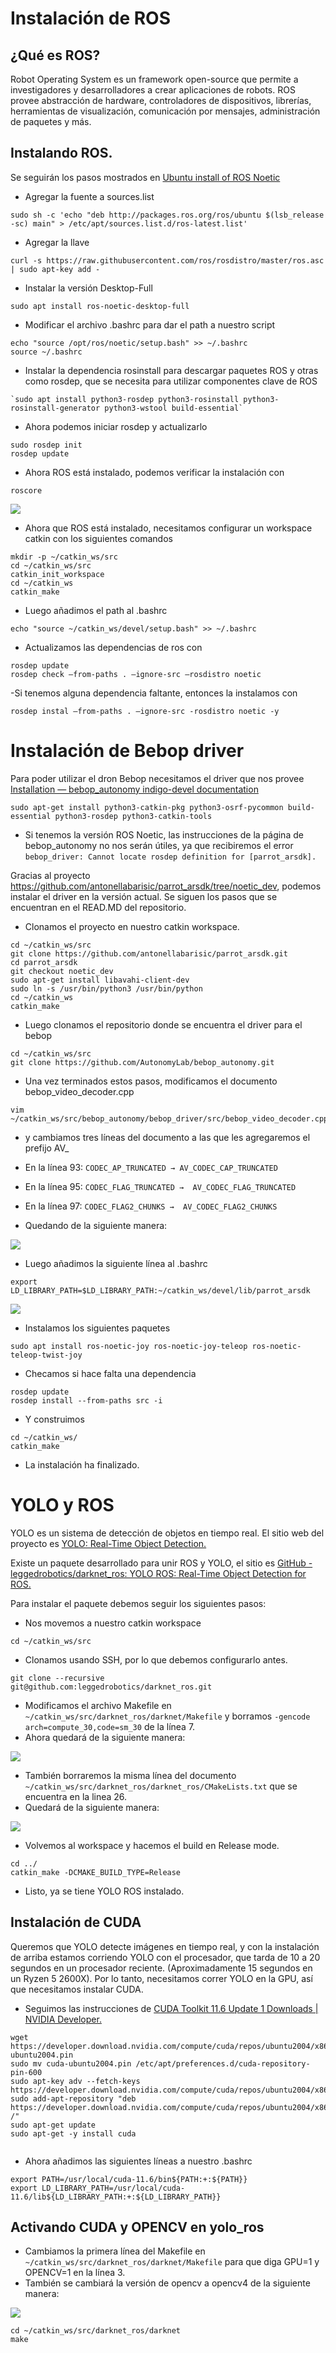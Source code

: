 # Instalación de ROS
## ¿Qué es ROS? 
Robot Operating System es un framework open-source que permite a investigadores y desarrolladores a crear aplicaciones de robots. ROS provee abstracción de hardware, controladores de dispositivos, librerías, herramientas de visualización, comunicación por mensajes, administración de paquetes y más.
## Instalando ROS.
Se seguirán los pasos mostrados en  [Ubuntu install of ROS Noetic](http://wiki.ros.org/Installation/Ubuntu "Ubuntu install of ROS Noetic")
- Agregar la fuente a sources.list
```
sudo sh -c 'echo "deb http://packages.ros.org/ros/ubuntu $(lsb_release -sc) main" > /etc/apt/sources.list.d/ros-latest.list'
```
- Agregar la llave
```
curl -s https://raw.githubusercontent.com/ros/rosdistro/master/ros.asc | sudo apt-key add -
```
- Instalar la versión Desktop-Full
```
sudo apt install ros-noetic-desktop-full
```
- Modificar el archivo .bashrc para dar el path a nuestro script
```
echo "source /opt/ros/noetic/setup.bash" >> ~/.bashrc 
source ~/.bashrc
```
- Instalar la dependencia rosinstall para descargar paquetes ROS y otras como rosdep, que se necesita para utilizar componentes clave de ROS
```
`sudo apt install python3-rosdep python3-rosinstall python3-rosinstall-generator python3-wstool build-essential`
```
- Ahora podemos iniciar rosdep y actualizarlo
```
sudo rosdep init
rosdep update
```
- Ahora ROS está instalado, podemos verificar la instalación con 
```
roscore
```
![](https://github.com/SSVueloDron/SSVD/blob/main/img/roscore.png)

- Ahora que ROS está instalado, necesitamos configurar un workspace catkin con los siguientes comandos
```
mkdir -p ~/catkin_ws/src
cd ~/catkin_ws/src
catkin_init_workspace
cd ~/catkin_ws
catkin_make
```
-  Luego añadimos el path al .bashrc
```
echo "source ~/catkin_ws/devel/setup.bash" >> ~/.bashrc
```
- Actualizamos las dependencias de ros con 
```
rosdep update
rosdep check –from-paths . –ignore-src –rosdistro noetic
```
-Si tenemos alguna dependencia faltante, entonces la instalamos con
```
rosdep instal –from-paths . –ignore-src -rosdistro noetic -y
```
# Instalación de Bebop driver
Para poder utilizar el dron Bebop necesitamos el driver que nos provee [Installation — bebop_autonomy indigo-devel documentation](https://bebop-autonomy.readthedocs.io/en/latest/installation.html "Installation — bebop_autonomy indigo-devel documentation")
```
sudo apt-get install python3-catkin-pkg python3-osrf-pycommon build-essential python3-rosdep python3-catkin-tools
```
- Si tenemos la versión ROS Noetic, las instrucciones de la página de bebop_autonomy no nos serán útiles, ya que recibiremos el error 
`bebop_driver: Cannot locate rosdep definition for [parrot_arsdk].`

Gracias al proyecto https://github.com/antonellabarisic/parrot_arsdk/tree/noetic_dev, podemos instalar el driver en la versión actual. Se siguen los pasos que se encuentran en el READ.MD del repositorio.

- Clonamos el proyecto en nuestro catkin workspace.
```
cd ~/catkin_ws/src
git clone https://github.com/antonellabarisic/parrot_arsdk.git
cd parrot_arsdk
git checkout noetic_dev
sudo apt-get install libavahi-client-dev
sudo ln -s /usr/bin/python3 /usr/bin/python
cd ~/catkin_ws
catkin_make
```
- Luego clonamos el repositorio donde se encuentra el driver para el bebop
```
cd ~/catkin_ws/src
git clone https://github.com/AutonomyLab/bebop_autonomy.git
```
- Una vez terminados estos pasos, modificamos el documento bebop_video_decoder.cpp
```
vim ~/catkin_ws/src/bebop_autonomy/bebop_driver/src/bebop_video_decoder.cpp
```
- y cambiamos tres líneas del documento a las que les agregaremos el prefijo AV_
 - En la línea 93:
 `CODEC_AP_TRUNCATED → AV_CODEC_CAP_TRUNCATED`
 - En la línea 95:
 `CODEC_FLAG_TRUNCATED →  AV_CODEC_FLAG_TRUNCATED`
 - En la línea 97:
 `CODEC_FLAG2_CHUNKS →  AV_CODEC_FLAG2_CHUNKS`
 
- Quedando de la siguiente manera:

![](https://github.com/SSVueloDron/SSVD/blob/main/img/bebopvideo.png)

- Luego añadimos la siguiente línea al .bashrc
```
export LD_LIBRARY_PATH=$LD_LIBRARY_PATH:~/catkin_ws/devel/lib/parrot_arsdk
```
![](https://github.com/SSVueloDron/SSVD/blob/main/img/bashedit.png)

- Instalamos los siguientes paquetes
```
sudo apt install ros-noetic-joy ros-noetic-joy-teleop ros-noetic-teleop-twist-joy
```
- Checamos si hace falta una dependencia
```
rosdep update
rosdep install --from-paths src -i
```
- Y construimos
```
cd ~/catkin_ws/
catkin_make
```
- La instalación ha finalizado.


# YOLO y ROS

YOLO es un sistema de detección de objetos en tiempo real. El sitio web del proyecto es [YOLO: Real-Time Object Detection.](https://pjreddie.com/darknet/yolo/ "YOLO: Real-Time Object Detection.")

Existe un paquete desarrollado para unir ROS y YOLO, el sitio es [GitHub - leggedrobotics/darknet_ros: YOLO ROS: Real-Time Object Detection for ROS.](https://github.com/leggedrobotics/darknet_ros "GitHub - leggedrobotics/darknet_ros: YOLO ROS: Real-Time Object Detection for ROS.")

Para instalar el paquete debemos seguir los siguientes pasos:
- Nos movemos a nuestro catkin workspace 
```
cd ~/catkin_ws/src
```
- Clonamos usando SSH, por lo que debemos configurarlo antes.
```
git clone --recursive 
git@github.com:leggedrobotics/darknet_ros.git
```
- Modificamos el archivo Makefile en `~/catkin_ws/src/darknet_ros/darknet/Makefile` y borramos `-gencode arch=compute_30,code=sm_30`  de la línea 7. 
- Ahora quedará de la siguiente manera:

![](https://github.com/SSVueloDron/SSVD/blob/main/img/makefile1.png)

- También borraremos la misma línea del documento `~/catkin_ws/src/darknet_ros/darknet_ros/CMakeLists.txt` que se encuentra en la linea 26. 
- Quedará de la siguiente manera:

![](https://github.com/SSVueloDron/SSVD/blob/main/img/makefile2.png)

- Volvemos al workspace y hacemos el build en Release mode.
```
cd ../
catkin_make -DCMAKE_BUILD_TYPE=Release
```

- Listo, ya se tiene YOLO ROS instalado.

## Instalación de CUDA
Queremos que YOLO detecte imágenes en tiempo real, y con la instalación de arriba estamos corriendo YOLO con el procesador, que tarda de 10 a 20 segundos en un procesador reciente.  (Aproximadamente 15 segundos en un Ryzen 5 2600X). Por lo tanto, necesitamos correr YOLO en la GPU, así que necesitamos instalar CUDA.
- Seguimos las instrucciones de [CUDA Toolkit 11.6 Update 1 Downloads | NVIDIA Developer.](https://developer.nvidia.com/cuda-downloads?target_os=Linux&target_arch=x86_64&Distribution=Ubuntu&target_version=20.04&target_type=deb_network "CUDA Toolkit 11.6 Update 1 Downloads | NVIDIA Developer.")

```
wget https://developer.download.nvidia.com/compute/cuda/repos/ubuntu2004/x86_64/cuda-ubuntu2004.pin
sudo mv cuda-ubuntu2004.pin /etc/apt/preferences.d/cuda-repository-pin-600
sudo apt-key adv --fetch-keys https://developer.download.nvidia.com/compute/cuda/repos/ubuntu2004/x86_64/7fa2af80.pub
sudo add-apt-repository "deb https://developer.download.nvidia.com/compute/cuda/repos/ubuntu2004/x86_64/ /"
sudo apt-get update
sudo apt-get -y install cuda


```
- Ahora añadimos las siguientes líneas a nuestro .bashrc
```
export PATH=/usr/local/cuda-11.6/bin${PATH:+:${PATH}}
export LD_LIBRARY_PATH=/usr/local/cuda-11.6/lib${LD_LIBRARY_PATH:+:${LD_LIBRARY_PATH}}
```

## Activando CUDA y OPENCV en yolo_ros
- Cambiamos la primera línea del Makefile en `~/catkin_ws/src/darknet_ros/darknet/Makefile` para que diga GPU=1 y OPENCV=1 en la línea 3.
- También se cambiará la versión de opencv a opencv4 de la siguiente manera:

![](https://github.com/SSVueloDron/SSVD/blob/main/img/actCuda.png)

```
cd ~/catkin_ws/src/darknet_ros/darknet
make
```
